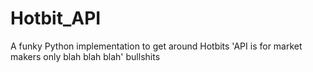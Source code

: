 # Hotbit_API
A funky Python implementation to get around Hotbits 'API is for market makers only blah blah blah' bullshits
